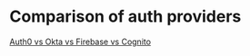 # Comparison of auth providers

[Auth0 vs Okta vs Firebase vs Cognito](/vs/best-auth-comparison-auth0-okta-firebase-cognito)
